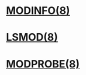# [MODINFO(8)](http://man7.org/linux/man-pages/man8/modinfo.8.html)



# [LSMOD(8)](http://man7.org/linux/man-pages/man8/lsmod.8.html)



# [MODPROBE(8)](http://man7.org/linux/man-pages/man8/modprobe.8.html) 